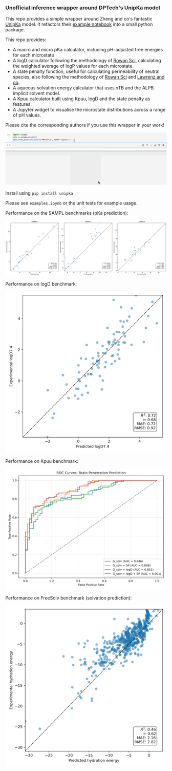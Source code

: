 ### Unofficial inference wrapper around DPTech's UnipKa model

This repo provides a simple wrapper around Zheng and co's fantastic [UnipKa](https://pubs.acs.org/doi/10.1021/jacsau.4c00271) model. It refactors their [example notebook](https://www.bohrium.com/notebooks/38543442597) into a small python package. 

This repo provides:

- A macro and micro pKa calculator, including pH-adjusted free energies for each microstate
- A logD calculator following the methodology of [Rowan Sci](https://chemrxiv.org/engage/chemrxiv/article-details/68388349c1cb1ecda02ba65d), calculating the weighted average of logP values for each microstate. 
- A state penalty function, useful for calculating permeability of neutral species, also following the methodology of [Rowan Sci](https://chemrxiv.org/engage/chemrxiv/article-details/68388349c1cb1ecda02ba65d) and [Lawrenz and co](https://pubs.acs.org/doi/10.1021/acs.jcim.3c00150). 
- A aqueous solvation energy calculator that uses xTB and the ALPB implicit solvent model.
- A Kpuu calculator built using Kpuu, logD and the state penalty as features.
- A Jupyter widget to visualise the microstate distributions across a range of pH values.

Please cite the corresponding authors if you use this wrapper in your work!

![](unipka.gif)

Install using `pip install unipka`


Please see `examples.ipynb` or the unit tests for example usage.


Performance on the SAMPL benchmarks (pKa prediction):

<img src="benchmarks/sampl_results.png">

Performance on logD benchmark:

<img src="benchmarks/logd_results.png" width="600">


Performance on Kpuu benchmark:

<img src="benchmarks/kpuu_results.png" width="600">

Performance on FreeSolv benchmark (solvation prediction):

<img src="benchmarks/solvation_results.png" width="600">




